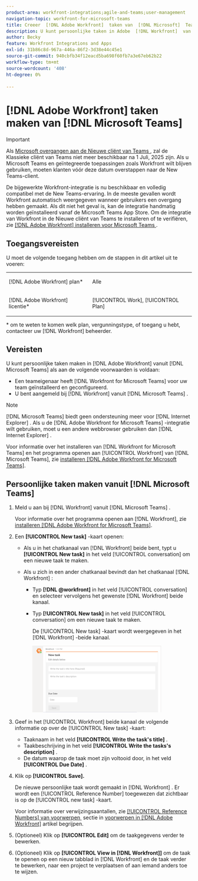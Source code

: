 ```yaml
---
product-area: workfront-integrations;agile-and-teams;user-management
navigation-topic: workfront-for-microsoft-teams
title: Creeer  [!DNL Adobe Workfront]  taken van  [!DNL Microsoft]  Teams
description: U kunt persoonlijke taken in Adobe  [!DNL Workfront]  van Microsoft Teams tot stand brengen als een teameigenaar  [!DNL Workfront]  voor Microsoft Teams voor uw team heeft geïnstalleerd en gevormd, en u in Workfront van Microsoft Teams wordt geregistreerd.
author: Becky
feature: Workfront Integrations and Apps
exl-id: 31b86c8d-967a-446a-86f2-3d38e44c45e1
source-git-commit: 940cbfb34f12eacd5ba698f60fb7a3e67eb62b22
workflow-type: tm+mt
source-wordcount: '408'
ht-degree: 0%

---
```


# [!DNL Adobe Workfront] taken maken van [!DNL Microsoft Teams]

>[!IMPORTANT]
>
>Als [&#x200B; Microsoft overgangen aan de Nieuwe cliënt van Teams &#x200B;](https://learn.microsoft.com/en-us/microsoftteams/teams-classic-client-end-of-availability), zal de Klassieke cliënt van Teams niet meer beschikbaar na 1 Juli, 2025 zijn. Als u Microsoft Teams en geïntegreerde toepassingen zoals Workfront wilt blijven gebruiken, moeten klanten vóór deze datum overstappen naar de New Teams-client.
>
>De bijgewerkte Workfront-integratie is nu beschikbaar en volledig compatibel met de New Teams-ervaring. In de meeste gevallen wordt Workfront automatisch weergegeven wanneer gebruikers een overgang hebben gemaakt. Als dit niet het geval is, kan de integratie handmatig worden geïnstalleerd vanaf de Microsoft Teams App Store. Om de integratie van Workfront in de Nieuwe cliënt van Teams te installeren of te verifiëren, zie [&#x200B;  [!DNL Adobe Workfront]  installeren voor Microsoft Teams &#x200B;](/help/quicksilver/workfront-integrations-and-apps/using-workfront-with-microsoft-teams/install-workfront-ms-teams.md).

## Toegangsvereisten

U moet de volgende toegang hebben om de stappen in dit artikel uit te voeren:

<table style="table-layout:auto"> 
 <col> 
 <col> 
 <tbody> 
  <tr> 
   <td role="rowheader">[!DNL Adobe Workfront] plan*</td> 
   <td> <p>Alle</p> </td> 
  </tr> 
  <tr> 
   <td role="rowheader">[!DNL Adobe Workfront] licentie*</td> 
   <td> <p>[!UICONTROL Work], [!UICONTROL Plan]</p> </td> 
  </tr>
 </tbody> 
</table>

&#42; om te weten te komen welk plan, vergunningstype, of toegang u hebt, contacteer uw [!DNL Workfront] beheerder.

## Vereisten

U kunt persoonlijke taken maken in [!DNL Adobe Workfront] vanuit [!DNL Microsoft Teams] als aan de volgende voorwaarden is voldaan:

* Een teameigenaar heeft [!DNL Workfront for Microsoft Teams] voor uw team geïnstalleerd en geconfigureerd.
* U bent aangemeld bij [!DNL Workfront] vanuit [!DNL Microsoft Teams] .

>[!NOTE]
>
>[!DNL Microsoft Teams] biedt geen ondersteuning meer voor [!DNL Internet Explorer] . Als u de [!DNL Adobe Workfront for Microsoft Teams] -integratie wilt gebruiken, moet u een andere webbrowser gebruiken dan [!DNL Internet Explorer] .

Voor informatie over het installeren van [!DNL Workfront for Microsoft Teams] en het programma openen aan [!UICONTROL Workfront] van [!DNL Microsoft Teams], zie [&#x200B; installeren  [!DNL Adobe Workfront for Microsoft Teams]](../../workfront-integrations-and-apps/using-workfront-with-microsoft-teams/install-workfront-ms-teams.md).

## Persoonlijke taken maken vanuit [!DNL Microsoft Teams]

1. Meld u aan bij [!DNL Workfront] vanuit [!DNL Microsoft Teams] .

   Voor informatie over het programma openen aan [!DNL Workfront], zie [&#x200B; installeren  [!DNL Adobe Workfront for Microsoft Teams]](../../workfront-integrations-and-apps/using-workfront-with-microsoft-teams/install-workfront-ms-teams.md).

1. Een **[!UICONTROL New task]** -kaart openen:

   * Als u in het chatkanaal van [!DNL Workfront] beide bent, typt u **[!UICONTROL New task]** in het veld [!UICONTROL conversation] om een nieuwe taak te maken.
   * Als u zich in een ander chatkanaal bevindt dan het chatkanaal [!DNL Workfront] :

      * Typ **[!DNL @workfront]** in het veld [!UICONTROL conversation] en selecteer vervolgens het gewenste [!DNL Workfront] beide kanaal.
      * Typ **[!UICONTROL New task]** in het veld [!UICONTROL conversation] om een nieuwe taak te maken.

        De [!UICONTROL New task] -kaart wordt weergegeven in het [!DNL Workfront] -beide kanaal.

        ![&#x200B; ms_teams_new_task_card.png &#x200B;](assets/ms-teams-new-task-card-350x181.png)

1. Geef in het [!UICONTROL Workfront] beide kanaal de volgende informatie op over de [!UICONTROL New task] -kaart:

   * Taaknaam in het veld **[!UICONTROL Write the task's title]** .
   * Taakbeschrijving in het veld **[!UICONTROL Write the tasks's description]** .
   * De datum waarop de taak moet zijn voltooid door, in het veld **[!UICONTROL Due Date]** .

1. Klik op **[!UICONTROL Save].**

   De nieuwe persoonlijke taak wordt gemaakt in [!DNL Workfront] . Er wordt een [!UICONTROL Reference Number] toegewezen dat zichtbaar is op de [!UICONTROL new task] -kaart.

   Voor informatie over verwijzingsaantallen, zie [[!UICONTROL Reference Numbers] van voorwerpen &#x200B;](../../workfront-basics/navigate-workfront/workfront-navigation/understand-objects.md#understanding-reference-numbers-of-objects) sectie in [&#x200B; voorwerpen in  [!DNL Adobe Workfront]](../../workfront-basics/navigate-workfront/workfront-navigation/understand-objects.md) artikel begrijpen.

1. (Optioneel) Klik op **[!UICONTROL Edit]** om de taakgegevens verder te bewerken.
1. (Optioneel) Klik op **[!UICONTROL View in [!DNL Workfront]]** om de taak te openen op een nieuw tabblad in [!DNL Workfront] en de taak verder te bewerken, naar een project te verplaatsen of aan iemand anders toe te wijzen.
